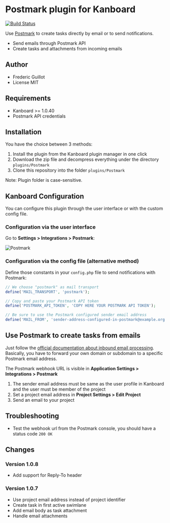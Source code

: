 Postmark plugin for Kanboard
============================

[![Build Status](https://travis-ci.org/kanboard/plugin-postmark.svg?branch=master)](https://travis-ci.org/kanboard/plugin-postmark)

Use [Postmark](https://postmarkapp.com/) to create tasks directly by email or to send notifications.

- Send emails through Postmark API
- Create tasks and attachments from incoming emails

Author
------

- Frederic Guillot
- License MIT

Requirements
------------

- Kanboard >= 1.0.40
- Postmark API credentials

Installation
------------

You have the choice between 3 methods:

1. Install the plugin from the Kanboard plugin manager in one click
2. Download the zip file and decompress everything under the directory `plugins/Postmark`
3. Clone this repository into the folder `plugins/Postmark`

Note: Plugin folder is case-sensitive.

Kanboard Configuration
----------------------

You can configure this plugin through the user interface or with the custom config file.

### Configuration via the user interface

Go to **Settings > Integrations > Postmark**:

![Postmark](https://cloud.githubusercontent.com/assets/323546/15765659/519ef59a-2905-11e6-9caf-1d579e5111ca.png)

### Configuration via the config file (alternative method)

Define those constants in your `config.php` file to send notifications with Postmark:

```php
// We choose "postmark" as mail transport
define('MAIL_TRANSPORT', 'postmark');

// Copy and paste your Postmark API token
define('POSTMARK_API_TOKEN', 'COPY HERE YOUR POSTMARK API TOKEN');

// Be sure to use the Postmark configured sender email address
define('MAIL_FROM', 'sender-address-configured-in-postmark@example.org');
```

Use Postmark to create tasks from emails
----------------------------------------

Just follow the [official documentation about inbound email processing](http://developer.postmarkapp.com/developer-process-configure.html).
Basically, you have to forward your own domain or subdomain to a specific Postmark email address.

The Postmark webhook URL is visible in **Application Settings > Integrations > Postmark**

1. The sender email address must be same as the user profile in Kanboard and the user must be member of the project
2. Set a project email address in **Project Settings > Edit Project**
3. Send an email to your project

Troubleshooting
---------------

- Test the webhook url from the Postmark console, you should have a status code `200 OK`

Changes
-------

### Version 1.0.8

- Add support for Reply-To header

### Version 1.0.7

- Use project email address instead of project identifier
- Create task in first active swimlane
- Add email body as task attachment
- Handle email attachments
